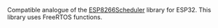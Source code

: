 Compatible analogue of the [ESP8266Scheduler](https://github.com/nrwiersma/ESP8266Scheduler) library for ESP32. This library uses FreeRTOS functions.
